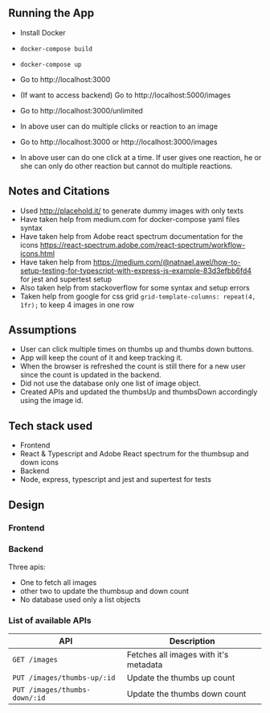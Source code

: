 ## Running the App
- Install Docker
- `docker-compose build`
- `docker-compose up`

- Go to http://localhost:3000
- (If want to access backend) Go to http://localhost:5000/images

- Go to http://localhost:3000/unlimited 
- In above user can do multiple clicks or reaction to an image

- Go to http://localhost:3000 or http://localhost:3000/images 
- In above user can do one click at a time. If user gives one reaction, he or she can only do other reaction but cannot do multiple reactions.


## Notes and Citations
- Used http://placehold.it/ to generate dummy images with only texts
- Have taken help from medium.com for docker-compose yaml files syntax
- Have taken help from Adobe react spectrum documentation for the icons https://react-spectrum.adobe.com/react-spectrum/workflow-icons.html
- Have taken help from https://medium.com/@natnael.awel/how-to-setup-testing-for-typescript-with-express-js-example-83d3efbb6fd4 for jest and supertest setup
- Also taken help from stackoverflow for some syntax and setup errors
- Taken help from google for css grid `grid-template-columns: repeat(4, 1fr);` to keep 4 images in one row

## Assumptions
- User can click multiple times on thumbs up and thumbs down buttons.
- App will keep the count of it and keep tracking it.
- When the browser is refreshed the count is still there for a new user since the count is updated in the backend.
- Did not use the database only one list of image object. 
- Created APIs and updated the thumbsUp and thumbsDown accordingly using the image id.

## Tech stack used
- Frontend
- React & Typescript and Adobe React spectrum for the thumbsup and down icons
- Backend
- Node, express, typescript and jest and supertest for tests

## Design

### Frontend

### Backend 

Three apis: 
- One to fetch all images
- other two to update the thumbsup and down count
- No database used only a list objects

### List of available APIs

API | Description
--- | ---
`GET /images` | Fetches all images with it's metadata
`PUT /images/thumbs-up/:id` | Update the thumbs up count
`PUT /images/thumbs-down/:id` | Update the thumbs down count
